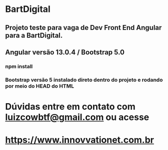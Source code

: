 # BartDigital

## Projeto teste para vaga de Dev Front End Angular para a BartDigital.

## Angular versão 13.0.4 / Bootstrap 5.0
### npm install

### Bootstrap versão 5 instalado direto dentro do projeto e rodando por meio do HEAD do HTML

# Dúvidas entre em contato com luizcowbtf@gmail.com ou acesse
# https://www.innovvationet.com.br

